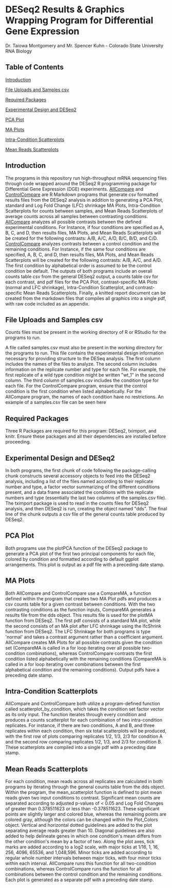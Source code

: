 # DESeq2 Results & Graphics Wrapping Program for Differential Gene Expression

Dr. Taiowa Montgomery and Mr. Spencer Kuhn - Colorado State University RNA Biology

## Table of Contents

[Introduction](#Introduction)

[File Uploads and Samples csv](#File-Uploads-and-Samples-csv)

[Required Packages](#Required-Packages)

[Experimental Design and DESeq2](#Experimental-Design-and-DESeq2)

[PCA Plot](#PCA-Plot)

[MA Plots](#MA-Plots)

[Intra-Condition Scatterplots](#Intra--Condition-Scatterplots)

[Mean Reads Scatterplots](#Mean-Reads-Scatterplots)


## Introduction

The programs in this repository run high-throughput mRNA sequencing files through code wrapped around the DESeq2 R programming package for Differential Gene Expression (DGE) experiments. [AllCompare](AllCompareDESeqPipeline.Rmd) and [ControlCompare](ControlCompareDESeqPipeline.Rmd) are R Markdown programs that generate csv formatted results files from the DESeq2 analysis in addition to generating a PCA Plot, standard and Log Fold Change (LFC) shrinkage MA Plots, Intra-Condition Scatterplots for counts between samples, and Mean Reads Scatterplots of average counts across all samples between contrasting conditions. [AllCompare](AllCompareDESeqPipeline.Rmd) analyzes all possible contrasts between the defined experimental conditions. For Instance, if four conditions are specified as A, B, C, and D, then results files, MA Plots, and Mean Reads Scatterplots will be created for the following contrasts: A/B, A/C, A/D, B/C, B/D, and C/D. [ControlCompare](ControlCompareDESeqPipeline.Rmd) analyzes contrasts between a control condition and the remaining conditions. For Instance, if the same four conditions are specified, A, B, C, and D, then results files, MA Plots, and Mean Reads Scatterplots will be created for the following contrasts: A/B, A/C, and A/D. The first condition by alphabetical order is assumed to be the control condition be default. The outputs of both programs include an overall counts table csv from the general DESeq2 output, a counts table csv for each contrast, and pdf files for the PCA Plot, contrast-specific MA Plots (normal and LFC shrinkage), Intra-Condition Scatterplot, and contrast-specific Mean Reads Scatterplots. Finally, a knitted report document can be created from the markdown files that compiles all graphics into a single pdf, with raw code included as an appendix. 

## File Uploads and Samples csv

Counts files must be present in the working directory of R or RStudio for the programs to run. 

A file called samples.csv must also be present in the working directory for the programs to run. This file contains the experimental design information necessary for providing structure to the DESeq analysis. The first column includes the names of the files to analyze. The second column includes information on the replicate number and type for each file. For example, the first replicate of a wild type condition might be written "wt_1" in the second column. The third column of samples.csv includes the condition type for each file. For the ControlCompare program, ensure that the control condition is the first condition when listed alphabetically. For the AllCompare program, the names of each condition have no restrictions. An example of a samples.csv file can be seen here

## Required Packages

Three R Packages are required for this program: DESeq2, tximport, and knitr. Ensure these packages and all their dependencies are installed before proceeding.

## Experimental Design and DESeq2 

In both programs, the first chunk of code following the package-calling chunk constructs several accessory objects to feed into the DESeq2 analysis, including a list of the files named according to their replicate number and type, a factor vector summarizing of the different conditions present, and a data frame associated the conditions with the replicate numbers and type (essentially the last two columns of the samples.csv file). The tximport package is used to read in the counts files for DESeq2 analysis, and then DESeq2 is run, creating the object named "dds". The final line of the chunk outputs a csv file of the general counts table produced by DESeq2. 

## PCA Plot

Both programs use the plotPCA function of the DESeq2 package to generate a PCA plot of the first two principal components for each file, colored by condition and formatted according to default ggplot arrangements. This plot is output as a pdf file with a preceding date stamp. 

## MA Plots

Both AllCompare and ControlCompare use a CompareMA, a function defined within the program that creates two MA Plot pdfs and produces a csv counts table for a given contrast between conditions. With the two contrasting conditions as the function inputs, CompareMA generates a results file from the dds object. This results file is used for the plotMA function from DESeq2. The first pdf consists of a standard MA plot, while the second consists of an MA plot after LFC shrinkage using the lfcShrink function from DESeq2. The LFC Shrinkage for both programs is type 'normal' and takes a contrast argument rather than a coefficient argument. AllCompare creates MA Plots for all possible contrasts given the condition set (CompareMA is called in a for loop iterating over all possible two-condition combinations), whereas ControlCompare contrasts the first condition listed alphabetically with the remaining conditions (CompareMA is called in a for loop iterating over combinations between the first alphabetical condition and the remaining conditions). Output pdfs have a preceding date stamp.

## Intra-Condition Scatterplots

AllCompare and ControlCompare both utilize a program-defined function called scatterplot_by_condition, which takes the condition set factor vector as its only input. The function iterates through every condition and produces a counts scatterplot for each combination of two intra-condition replicates. For instance, if there are two conditions, A and B, and three replicates within each condition, then six total scatterplots will be produced, with the first row of plots comparing replicates 1/2, 1/3, 2/3 for condition A and the second row comparing replicates 1/2, 1/3, and 2/3 for condition B. These scatterplots are compiled into a single pdf with a preceding date stamp. 

## Mean Reads Scatterplots

For each condition, mean reads across all replicates are calculated in both programs by iterating through the general counts table from the dds object. Within the program, the mean_scatterplot function is defined to plot mean reads given two input conditions to contrast. Significant mean counts are separated according to adjusted p-values of < 0.05 and Log Fold Changes of greater than 0.378511623 or less than -0.378511623. These significant points are slightly larger and colored blue, whereas the remaining points are colored gray, although the colors can be changed within the Plot_Colors object. Vertical and horizontal dotted guidelines are added to the plot separating average reads greater than 10. Diagonal guidelines are also added to help delineate genes in which one condition's mean differs from the other condition's mean by a factor of two. Along the plot axes, tick marks are added according to a log2 scale, with major ticks at 1/16, 1, 16, 256, 4096, 65536, and 1,048,596. Minor ticks are added according to regular whole number intervals between major ticks, with four minor ticks within each interval. AllCompare runs this function for all two-condition combinations, whereas ControlCompare runs the function for all combinations between the control condition and the remaining conditions. Each plot is generated as a separate pdf with a preceding date stamp.
